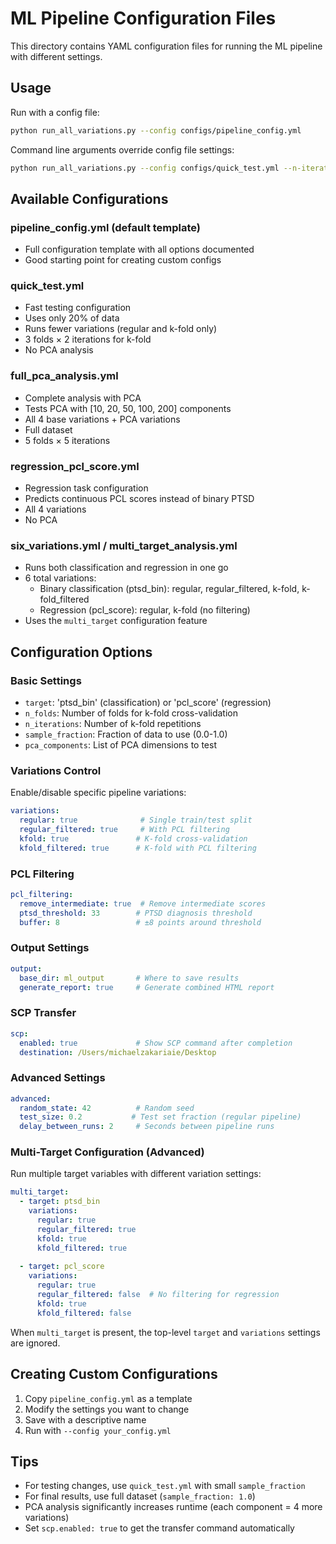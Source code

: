# ML Pipeline Configuration Files

This directory contains YAML configuration files for running the ML pipeline with different settings.

## Usage

Run with a config file:
```bash
python run_all_variations.py --config configs/pipeline_config.yml
```

Command line arguments override config file settings:
```bash
python run_all_variations.py --config configs/quick_test.yml --n-iterations 10
```

## Available Configurations

### pipeline_config.yml (default template)
- Full configuration template with all options documented
- Good starting point for creating custom configs

### quick_test.yml
- Fast testing configuration
- Uses only 20% of data
- Runs fewer variations (regular and k-fold only)
- 3 folds × 2 iterations for k-fold
- No PCA analysis

### full_pca_analysis.yml
- Complete analysis with PCA
- Tests PCA with [10, 20, 50, 100, 200] components
- All 4 base variations + PCA variations
- Full dataset
- 5 folds × 5 iterations

### regression_pcl_score.yml
- Regression task configuration
- Predicts continuous PCL scores instead of binary PTSD
- All 4 variations
- No PCA

### six_variations.yml / multi_target_analysis.yml
- Runs both classification and regression in one go
- 6 total variations:
  - Binary classification (ptsd_bin): regular, regular_filtered, k-fold, k-fold_filtered
  - Regression (pcl_score): regular, k-fold (no filtering)
- Uses the `multi_target` configuration feature

## Configuration Options

### Basic Settings
- `target`: 'ptsd_bin' (classification) or 'pcl_score' (regression)
- `n_folds`: Number of folds for k-fold cross-validation
- `n_iterations`: Number of k-fold repetitions
- `sample_fraction`: Fraction of data to use (0.0-1.0)
- `pca_components`: List of PCA dimensions to test

### Variations Control
Enable/disable specific pipeline variations:
```yaml
variations:
  regular: true              # Single train/test split
  regular_filtered: true     # With PCL filtering
  kfold: true               # K-fold cross-validation
  kfold_filtered: true      # K-fold with PCL filtering
```

### PCL Filtering
```yaml
pcl_filtering:
  remove_intermediate: true  # Remove intermediate scores
  ptsd_threshold: 33        # PTSD diagnosis threshold
  buffer: 8                 # ±8 points around threshold
```

### Output Settings
```yaml
output:
  base_dir: ml_output       # Where to save results
  generate_report: true     # Generate combined HTML report
```

### SCP Transfer
```yaml
scp:
  enabled: true             # Show SCP command after completion
  destination: /Users/michaelzakariaie/Desktop
```

### Advanced Settings
```yaml
advanced:
  random_state: 42          # Random seed
  test_size: 0.2           # Test set fraction (regular pipeline)
  delay_between_runs: 2     # Seconds between pipeline runs
```

### Multi-Target Configuration (Advanced)
Run multiple target variables with different variation settings:
```yaml
multi_target:
  - target: ptsd_bin
    variations:
      regular: true
      regular_filtered: true
      kfold: true
      kfold_filtered: true
      
  - target: pcl_score
    variations:
      regular: true
      regular_filtered: false  # No filtering for regression
      kfold: true
      kfold_filtered: false
```

When `multi_target` is present, the top-level `target` and `variations` settings are ignored.

## Creating Custom Configurations

1. Copy `pipeline_config.yml` as a template
2. Modify the settings you want to change
3. Save with a descriptive name
4. Run with `--config your_config.yml`

## Tips

- For testing changes, use `quick_test.yml` with small `sample_fraction`
- For final results, use full dataset (`sample_fraction: 1.0`)
- PCA analysis significantly increases runtime (each component = 4 more variations)
- Set `scp.enabled: true` to get the transfer command automatically